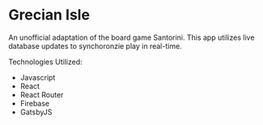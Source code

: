 # Grecian Isle
An unofficial adaptation of the board game Santorini. This app utilizes live database updates to synchoronzie play in real-time.

Technologies Utilized:
- Javascript
- React
- React Router
- Firebase
- GatsbyJS
